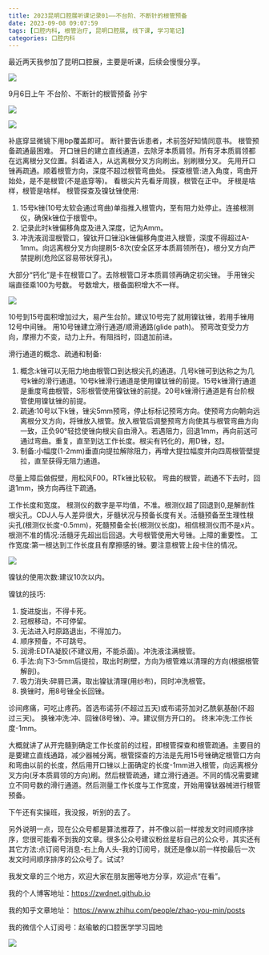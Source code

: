 ```yaml
---
title: 2023昆明口腔展听课记录01——不台阶、不断针的根管预备
date: 2023-09-08 09:07:59
tags: [口腔内科, 根管治疗, 昆明口腔展, 线下课, 学习笔记]
categories: 口腔内科
---
```

最近两天我参加了昆明口腔展，主要是听课，后续会慢慢分享。

![](https://zymblog-1258069789.cos.ap-chengdu.myqcloud.com/blog0416-kmkqz-rct/01.jpg)

9月6日上午 不台阶、不断针的根管预备 孙宇

![](https://zymblog-1258069789.cos.ap-chengdu.myqcloud.com/blog0416-kmkqz-rct/02.jpg)

![](https://zymblog-1258069789.cos.ap-chengdu.myqcloud.com/blog0416-kmkqz-rct/03.jpg)

补底穿显微镜下用bp覆盖即可。
断针要告诉患者，术前签好知情同意书。
根管预备疏通最困难。
开口锉目的建立直线通道，去除牙本质肩领。所有牙本质肩领都在远离根分叉位置。斜着进入，从远离根分叉方向刷出。别刷根分叉。
先用开口锉再疏通。顺着根管方向，深度不超过根管弯曲处。
探查根管:进入角度，弯曲开始处，是不是根管(不是底穿等)。
看根尖片先看牙周膜，根管在正中。
牙根是啥样，根管是啥样。
根管探查及镍钛锉使用:
1. 15号k锉(10号太软会通过弯曲)单指推入根管内，至有阻力处停止。连接根测仪，确保k锉位于根管中。
2. 记录此时k锉偏移角度及进入深度，记为Amm。
3. 冲洗液润湿根管口，镍钛开口锉沿k锉偏移角度进入根管，深度不得超过A-1mm。向远离根分叉方向提刷5-8次(安全区牙本质肩领所在)，根分叉方向严禁提刷(危险区容易带状穿孔)。

大部分“钙化”是卡在根管口了。去除根管口牙本质肩领再确定初尖锉。
手用锉尖端直径乘100为号数。
号数增大，根备面积增大不一样。

![](https://zymblog-1258069789.cos.ap-chengdu.myqcloud.com/blog0416-kmkqz-rct/04.jpg)

10号到15号面积增加过大，易产生台阶。建议10号完了就用镍钛锉，若用手锉用12号中间锉。
用10号锉建立滑行通道/顺滑通路(glide path)。
预弯改变受力方向，摩擦力不变，动力上升。有阻挡时，回退加前进。

滑行通道的概念、疏通和制备:
1. 概念:k锉可以无阻力地由根管口到达根尖孔的通道。几号k锉可到达称之为几号k锉的滑行通道。10号k锉滑行通道是使用镍钛锉的前提。15号k锉滑行通道是重度弯曲根管，S形根管使用镍钛锉的前提。20号k锉滑行通道是有台阶根管使用镍钛锉的前提。
2. 疏通:10号以下k锉，锉尖5mm预弯，停止标标记预弯方向。使预弯方向朝向远离根分叉方向，将锉放入根管。放入根管后调整预弯方向使其与根管弯曲方向一致，正负90°轻捻使锉向根尖自由滑入。若遇阻力，回退1mm，再向前送可通过弯曲。重复，直至到达工作长度。根尖有钙化的，用D锉，怼。
3. 制备:小幅度(1-2mm)垂直向提拉解除阻力，再增大提拉幅度并向四周根管壁提拉，直至获得无阻力通道。

尽量上障后做假壁，用松风F00。RTk锉比较软。
弯曲的根管，疏通不下去时，回退1mm，换方向再往下疏通。

工作长度和宽度。
根测仪的数字是平均值，不准。根测仪超了回退到0,是解剖性根尖孔。CDJ人与人差异很大，牙髓状况与预备长度有关。活髓预备至生理性根尖孔(根测仪长度-0.5mm)，死髓预备全长(根测仪长度)。相信根测仪而不是x片。根测不准的情况:活髓牙先超出后回退。大号根管使用大号锉。上障的重要性。
工作宽度:第一根达到工作长度且有摩擦感的锉。要注意根管上段卡住的情况。

![](https://zymblog-1258069789.cos.ap-chengdu.myqcloud.com/blog0416-kmkqz-rct/05.jpg)

镍钛的使用次数:建议10次以内。

镍钛的技巧:
1. 旋进旋出，不得卡死。
2. 冠根移动，不可停留。
3. 无法进入时原路退出，不得加力。
4. 顺序预备，不可跳号。
5. 润滑:EDTA凝胶(不建议用，不能杀菌)。冲洗液注满根管。
6. 手法:向下3-5mm后提拉，取出时刷壁，方向为根管难以清理的方向(根据根管解剖)。
7. 吸力消失:碎屑已满，取出镍钛清理(用纱布)，同时冲洗根管。
8. 换锉时，用8号锉全长回锉。

诊间疼痛，可吃止疼药。首选布诺芬(不超过五天)或布诺芬加对乙酰氨基酚(不超过三天)。
换锉冲洗:冲、回锉(8号锉)、冲。建议侧方开口的。
终末冲洗:工作长度-1mm。

大概就讲了从开完髓到确定工作长度前的过程，即根管探查和根管疏通。主要目的是要建立直线通路，减少器械分离。根管探查的方法是先用15号锉确定根管口方向和弯曲以前的长度，然后用开口锉以上面确定的长度-1mm进入根管，向远离根分叉方向(牙本质肩领的方向)刷。然后根管疏通，建立滑行通道。不同的情况需要建立不同号数的滑行通道。然后测量工作长度与工作宽度，开始用镍钛器械进行根管预备。

下午还有实操班，我没报，听别的去了。



另外说明一点，现在公众号都是算法推荐了，并不像以前一样按发文时间顺序排序，您很可能看不到我的文章。很多公众号建议粉丝星标自己的公众号，其实还有其它方法:点订阅号消息-右上角人头-我的订阅号，就还是像以前一样按最后一次发文时间顺序排序的公众号了。试试?

我发文章的三个地方，欢迎大家在朋友圈等地方分享，欢迎点“在看”。

我的个人博客地址：https://zwdnet.github.io

我的知乎文章地址： https://www.zhihu.com/people/zhao-you-min/posts

我的微信个人订阅号：赵瑜敏的口腔医学学习园地

![](https://zymblog-1258069789.cos.ap-chengdu.myqcloud.com/other/wx.jpg)
